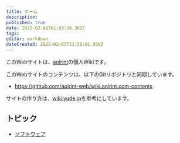 ```yaml
---
title: ホーム
description: 
published: true
date: 2022-02-06T01:03:38.380Z
tags: 
editor: markdown
dateCreated: 2022-02-05T21:58:01.939Z
---
```


このWebサイトは、[aoirint](https://github.com/aoirint)の個人Wikiです。

このWebサイトのコンテンツは、以下のGitリポジトリと同期しています。

- <https://github.com/aoirint-web/wiki.aoirint.com-contents>

サイトの作り方は、[wiki.yude.jp](https://wiki.yude.jp/)を参考にしています。

## トピック

- [ソフトウェア](/ja/software)
